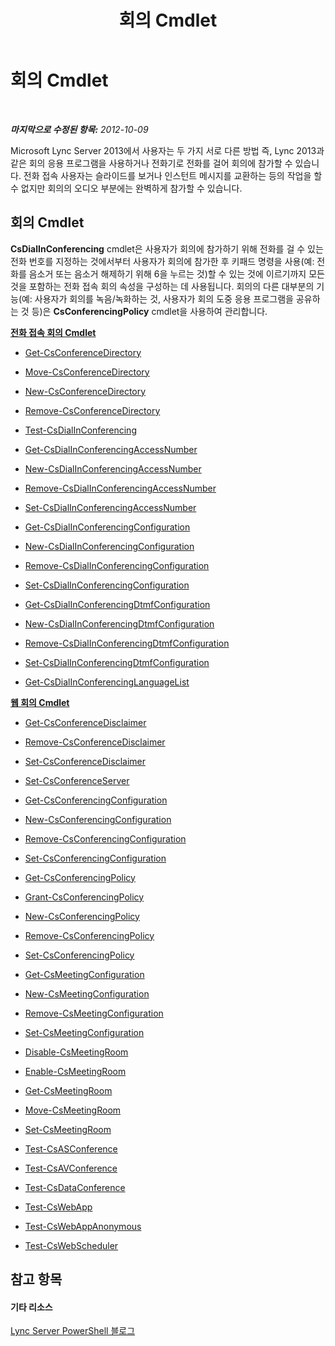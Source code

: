 ﻿---
title: 회의 Cmdlet
TOCTitle: 회의 Cmdlet
ms:assetid: 7ff94637-6319-4c45-9230-be34e8d81ede
ms:mtpsurl: https://technet.microsoft.com/ko-kr/library/Gg398641(v=OCS.15)
ms:contentKeyID: 49304187
ms.date: 08/24/2015
mtps_version: v=OCS.15
ms.translationtype: HT
---

# 회의 Cmdlet

 

_**마지막으로 수정된 항목:** 2012-10-09_

Microsoft Lync Server 2013에서 사용자는 두 가지 서로 다른 방법 즉, Lync 2013과 같은 회의 응용 프로그램을 사용하거나 전화기로 전화를 걸어 회의에 참가할 수 있습니다. 전화 접속 사용자는 슬라이드를 보거나 인스턴트 메시지를 교환하는 등의 작업을 할 수 없지만 회의의 오디오 부분에는 완벽하게 참가할 수 있습니다.

## 회의 Cmdlet

**CsDialInConferencing** cmdlet은 사용자가 회의에 참가하기 위해 전화를 걸 수 있는 전화 번호를 지정하는 것에서부터 사용자가 회의에 참가한 후 키패드 명령을 사용(예: 전화를 음소거 또는 음소거 해제하기 위해 6을 누르는 것)할 수 있는 것에 이르기까지 모든 것을 포함하는 전화 접속 회의 속성을 구성하는 데 사용됩니다. 회의의 다른 대부분의 기능(예: 사용자가 회의를 녹음/녹화하는 것, 사용자가 회의 도중 응용 프로그램을 공유하는 것 등)은 **CsConferencingPolicy** cmdlet을 사용하여 관리합니다.

**[전화 접속 회의 Cmdlet](lync-server-2013-dial-in-conferencing-cmdlets.md)**

  -   
    [Get-CsConferenceDirectory](get-csconferencedirectory.md)

  -   
    [Move-CsConferenceDirectory](move-csconferencedirectory.md)

  -   
    [New-CsConferenceDirectory](new-csconferencedirectory.md)

  -   
    [Remove-CsConferenceDirectory](remove-csconferencedirectory.md)

  -   
    [Test-CsDialInConferencing](test-csdialinconferencing.md)

  -   
    [Get-CsDialInConferencingAccessNumber](get-csdialinconferencingaccessnumber.md)

  -   
    [New-CsDialInConferencingAccessNumber](new-csdialinconferencingaccessnumber.md)

  -   
    [Remove-CsDialInConferencingAccessNumber](remove-csdialinconferencingaccessnumber.md)

  -   
    [Set-CsDialInConferencingAccessNumber](set-csdialinconferencingaccessnumber.md)

  -   
    [Get-CsDialInConferencingConfiguration](get-csdialinconferencingconfiguration.md)

  -   
    [New-CsDialInConferencingConfiguration](new-csdialinconferencingconfiguration.md)

  -   
    [Remove-CsDialInConferencingConfiguration](remove-csdialinconferencingconfiguration.md)

  -   
    [Set-CsDialInConferencingConfiguration](set-csdialinconferencingconfiguration.md)

  -   
    [Get-CsDialInConferencingDtmfConfiguration](get-csdialinconferencingdtmfconfiguration.md)

  -   
    [New-CsDialInConferencingDtmfConfiguration](new-csdialinconferencingdtmfconfiguration.md)

  -   
    [Remove-CsDialInConferencingDtmfConfiguration](remove-csdialinconferencingdtmfconfiguration.md)

  -   
    [Set-CsDialInConferencingDtmfConfiguration](set-csdialinconferencingdtmfconfiguration.md)

  -   
    [Get-CsDialInConferencingLanguageList](get-csdialinconferencinglanguagelist.md)

**[웹 회의 Cmdlet](lync-server-2013-web-conferencing-cmdlets.md)**

  -   
    [Get-CsConferenceDisclaimer](get-csconferencedisclaimer.md)

  -   
    [Remove-CsConferenceDisclaimer](remove-csconferencedisclaimer.md)

  -   
    [Set-CsConferenceDisclaimer](set-csconferencedisclaimer.md)

  -   
    [Set-CsConferenceServer](set-csconferenceserver.md)

  -   
    [Get-CsConferencingConfiguration](get-csconferencingconfiguration.md)

  -   
    [New-CsConferencingConfiguration](new-csconferencingconfiguration.md)

  -   
    [Remove-CsConferencingConfiguration](remove-csconferencingconfiguration.md)

  -   
    [Set-CsConferencingConfiguration](set-csconferencingconfiguration.md)

  -   
    [Get-CsConferencingPolicy](get-csconferencingpolicy.md)

  -   
    [Grant-CsConferencingPolicy](grant-csconferencingpolicy.md)

  -   
    [New-CsConferencingPolicy](new-csconferencingpolicy.md)

  -   
    [Remove-CsConferencingPolicy](remove-csconferencingpolicy.md)

  -   
    [Set-CsConferencingPolicy](set-csconferencingpolicy.md)

  -   
    [Get-CsMeetingConfiguration](get-csmeetingconfiguration.md)

  -   
    [New-CsMeetingConfiguration](new-csmeetingconfiguration.md)

  -   
    [Remove-CsMeetingConfiguration](remove-csmeetingconfiguration.md)

  -   
    [Set-CsMeetingConfiguration](set-csmeetingconfiguration.md)

  - [Disable-CsMeetingRoom](disable-csmeetingroom.md)

  - [Enable-CsMeetingRoom](enable-csmeetingroom.md)

  - [Get-CsMeetingRoom](get-csmeetingroom.md)

  - [Move-CsMeetingRoom](move-csmeetingroom.md)

  - [Set-CsMeetingRoom](set-csmeetingroom.md)

  -   
    [Test-CsASConference](test-csasconference.md)

  -   
    [Test-CsAVConference](test-csavconference.md)

  -   
    [Test-CsDataConference](test-csdataconference.md)

  -   
    [Test-CsWebApp](test-cswebapp.md)

  -   
    [Test-CsWebAppAnonymous](test-cswebappanonymous.md)

  -   
    [Test-CsWebScheduler](test-cswebscheduler.md)

## 참고 항목

#### 기타 리소스

[Lync Server PowerShell 블로그](http://go.microsoft.com/fwlink/?linkid=203150%26clcid=0x412)

